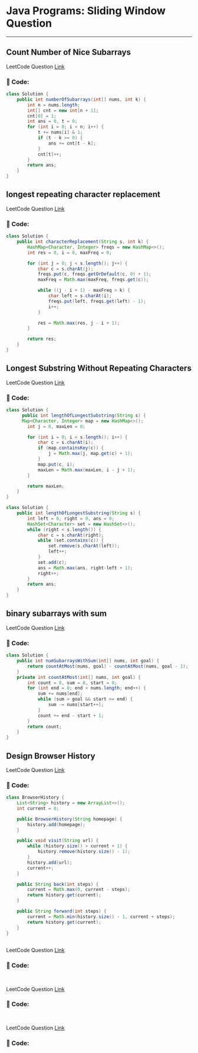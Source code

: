 # Java Programs: Sliding Window Question

---

## Count Number of Nice Subarrays

LeetCode Question [Link](https://leetcode.com/problems/count-number-of-nice-subarrays/description/)

### 📄 Code:

```java
class Solution {
    public int numberOfSubarrays(int[] nums, int k) {
        int n = nums.length;
        int[] cnt = new int[n + 1];
        cnt[0] = 1;
        int ans = 0, t = 0;
        for (int i = 0; i < n; i++) {
            t += nums[i] & 1;
            if (t - k >= 0) {
                ans += cnt[t - k];
            }
            cnt[t]++;
        }
        return ans;
    }
}
```

## longest repeating character replacement

LeetCode Question [Link](https://leetcode.com/problems/longest-repeating-character-replacement/)

### 📄 Code:

```java
class Solution {
    public int characterReplacement(String s, int k) {
        HashMap<Character, Integer> freqs = new HashMap<>();
        int res = 0, i = 0, maxFreq = 0;

        for (int j = 0; j < s.length(); j++) {
            char c = s.charAt(j);
            freqs.put(c, freqs.getOrDefault(c, 0) + 1);
            maxFreq = Math.max(maxFreq, freqs.get(c));

            while ((j - i + 1) - maxFreq > k) {
                char left = s.charAt(i);
                freqs.put(left, freqs.get(left) - 1);
                i++;
            }

            res = Math.max(res, j - i + 1);
        }

        return res;
    }
}
```

## Longest Substring Without Repeating Characters

LeetCode Question [Link](https://leetcode.com/problems/longest-substring-without-repeating-characters/)

### 📄 Code:

```java
class Solution {
      public int lengthOfLongestSubstring(String s) {
      Map<Character, Integer> map = new HashMap<>();
        int j = 0, maxLen = 0;

        for (int i = 0; i < s.length(); i++) {
            char c = s.charAt(i);
            if (map.containsKey(c)) {
                j = Math.max(j, map.get(c) + 1);
            }
            map.put(c, i);
            maxLen = Math.max(maxLen, i - j + 1);
        }

        return maxLen;
    }
}
```

```java
class Solution {
    public int lengthOfLongestSubstring(String s) {
        int left = 0, right = 0, ans = 0;
        HashSet<Character> set = new HashSet<>();
        while (right < s.length()) {
            char c = s.charAt(right);
            while (set.contains(c)) {
                set.remove(s.charAt(left));
                left++;
            }
            set.add(c);
            ans = Math.max(ans, right-left + 1);
            right++;
        }
        return ans;
    }
}
```

## binary subarrays with sum

LeetCode Question [Link](https://leetcode.com/problems/binary-subarrays-with-sum/)

### 📄 Code:

```java
class Solution {
    public int numSubarraysWithSum(int[] nums, int goal) {
        return countAtMost(nums, goal) - countAtMost(nums, goal - 1);
    }
    private int countAtMost(int[] nums, int goal) {
        int count = 0, sum = 0, start = 0;
        for (int end = 0; end < nums.length; end++) {
            sum += nums[end];
            while (sum > goal && start <= end) {
                sum -= nums[start++];
            }
            count += end - start + 1;
        }
        return count;
    }
}

```

## Design Browser History

LeetCode Question [Link](https://leetcode.com/problems/design-browser-history/description/)

### 📄 Code:

```java
class BrowserHistory {
    List<String> history = new ArrayList<>();
    int current = 0;

    public BrowserHistory(String homepage) {
        history.add(homepage);
    }

    public void visit(String url) {
        while (history.size() > current + 1) {
            history.remove(history.size() - 1);
        }
        history.add(url);
        current++;
    }

    public String back(int steps) {
        current = Math.max(0, current - steps);
        return history.get(current);
    }

    public String forward(int steps) {
        current = Math.min(history.size() - 1, current + steps);
        return history.get(current);
    }
}

```

##

LeetCode Question [Link]()

### 📄 Code:

```java

```

##

LeetCode Question [Link]()

### 📄 Code:

```java

```

##

LeetCode Question [Link]()

### 📄 Code:

```java

```
